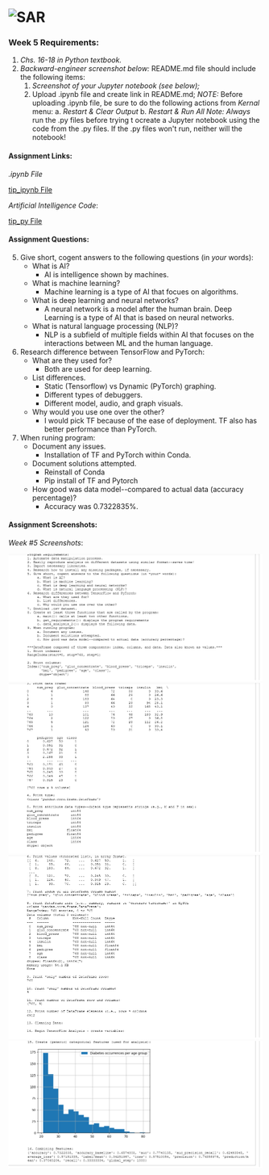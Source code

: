 # ![SAR](img/favicon.png)

### Week 5 Requirements:

1. *Chs. 16-18 in Python textbook.*
2. *Backward-engineer screenshot below:* README.md file should include the following items:
    1. *Screenshot of your Jupyter notebook (see below);*
    2. Upload .ipynb file and create link in README.md;
        *NOTE:* Before uploading .ipynb file, be sure to do the following actions from *Kernal* menu:
            a. *Restart & Clear Output*
            b. *Restart & Run All*
    *Note: Always* run the .py files before trying t ocreate a Jupyter notebook using the code from the .py files. If the .py files won't run, neither will the notebook!

#### Assignment Links:

*.ipynb File*

[tip_ipynb File](docs/artificial_intelligence_notebook.ipynb)

*Artificial Intelligence Code*:

[tip_py File](docs/artificial_intelligence.py)

#### Assignment Questions:
5. Give short, cogent answers to the following questions (in *your* words):
    - What is AI?
        - AI is intelligence shown by machines.
    - What is machine learning?
        - Machine learning is a type of AI that focues on algorithms.
    - What is deep learning and neural networks?
        - A neural network is a model after the human brain. Deep Learning is a type of AI that is based on neural networks.
    - What is natural language processing (NLP)?
        - NLP is a subfield of multiple fields within AI that focuses on the interactions between ML and the human language.
6. Research difference between TensorFlow and PyTorch:
    - What are they used for?
        - Both are used for deep learning.
    - List differences.
        - Static (Tensorflow) vs Dynamic (PyTorch) graphing.
        - Different types of debuggers.
        - Different model, audio, and graph visuals.
    - Why would you use one over the other?
        - I would pick TF because of the ease of deployment. TF also has better performance than PyTorch.
9. When runing program:
    - Document any issues.
        - Installation of TF and PyTorch within Conda.
    - Document solutions attempted.
        - Reinstall of Conda
        - Pip install of TF and Pytorch
    - How good was data model--compared to actual data (accuracy percentage)? 
        - Accuracy was 0.7322835%.

#### Assignment Screenshots:

*Week #5 Screenshots*:

![artificial_intelligence](img/artificial_intelligence1.png)
![artificial_intelligence](img/artificial_intelligence2.png)
![artificial_intelligence](img/artificial_intelligence3.png)
![artificial_intelligence](img/artificial_intelligence4.png)